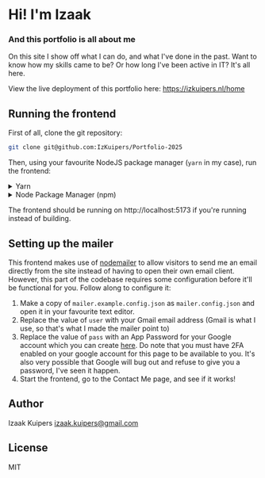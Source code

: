 # Hi! I'm Izaak

### And this portfolio is all about me

On this site I show off what I can do, and what I've done in the past. Want to know how my skills came to be? Or how long I've been active in IT? It's all here.

View the live deployment of this portfolio here: https://izkuipers.nl/home

## Running the frontend

First of all, clone the git repository:

```bash
git clone git@github.com:IzKuipers/Portfolio-2025
```

Then, using your favourite NodeJS package manager (`yarn` in my case), run the frontend:

<details>

<summary>
  Yarn
</summary>

Satisfy dependencies:

```bash
yarn
```

Then run the frontend:

```bash
yarn dev
```

... or build it if you want:

```bash
yarn build
```

</details>

<details>

<summary>
  Node Package Manager (npm)
</summary>

Satisfy dependencies:

```bash
npm install
```

Then run the frontend:

```bash
npm run dev
```

... or build it if you want:

```bash
npm run build
```

</details>

The frontend should be running on http://localhost:5173 if you're running instead of building.

## Setting up the mailer

This frontend makes use of [nodemailer](https://npm.io/package/nodemailer) to allow visitors to send me an email directly from the site instead of having to open their own email client. However, this part of the codebase requires some configuration before it'll be functional for you. Follow along to configure it:

1. Make a copy of `mailer.example.config.json` as `mailer.config.json` and open it in your favourite text editor.
2. Replace the value of `user` with your Gmail email address (Gmail is what I use, so that's what I made the mailer point to)
3. Replace the value of `pass` with an App Password for your Google account which you can create [here](myaccount.google.com/apppasswords). Do note that you must have 2FA enabled on your google account for this page to be available to you. It's also very possible that Google will bug out and refuse to give you a password, I've seen it happen.
4. Start the frontend, go to the Contact Me page, and see if it works!

## Author

Izaak Kuipers <izaak.kuipers@gmail.com>

## License

MIT
